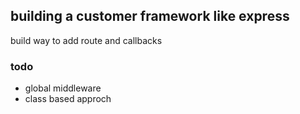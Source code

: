 
## building a customer framework like express 

build way to add route and callbacks 

### todo 

- global middleware 
- class based approch 
